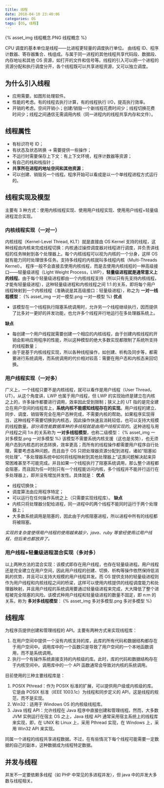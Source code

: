 ```yaml
---
title: 线程
date: 2018-04-10 23:40:06
categories: OS
tags: [OS, 线程]
---
```

{% asset_img 线程概念.PNG 线程概念 %}

CPU 调度的基本单位是线程——比进程更轻量的调度执行单位。
由线程 ID、程序计数器、寄存器集合、栈组成。与属于同一进程的其他线程共享代码段、数据段、内存地址和其他 OS 资源，如打开的文件和信号等。线程的引入可以把一个进程的资源分配和执行调度分开，各个线程既可以共享进程资源，又可以独立调度。

## 为什么引入线程
* 应用需要。如图形处理软件。
* 性能的考虑。有的线程去执行计算，有的线程执行 I/O，提高执行效率。
* 开销的考虑。空间开销小；创建/销毁一个新线程花费时间少；线程切换花费时间少；线程之间通信无需调用内核（同一进程内的线程共享内存和文件）。

## 线程属性
* 有标识符号 ID；
* 有状态及状态转换 → 需要提供一些操作；
* 不运行时需要保存上下文：有上下文环境，程序计数器等资源；
* 有自己的栈和栈指针；
* **共享所在进程的地址空间和其他资源**；
* 可以创建、销毁另一个线程。程序开始可以看成是以一个单线程进程方式运行的。

## 线程实现及模型
主要有 3 种方式：使用内核线程实现、使用用户线程实现、使用用户线程+轻量级进程混合实现。

### 内核线程实现（一对一）
内核线程（Kernel-Level Thread, KLT）就是直接由 OS Kernel 支持的线程，这种线程由内核来完成线程切换：内核通过操控调度器对线程进行调度，并负责讲线程的任务映射到各个处理器上。每个内核线程可以视为内核的一个分身，这样 OS 就有能力同时处理很多任务。支持多线程的内核就叫多线程内核（Multi-Threads Kernel）。
程序一般不会直接去使用内核线程，而是去使用内核线程的一种高级接口——轻量级进程（Light Weight Process，LWP），**轻量级进程就是通常意义上的线程**。由于每个轻量级进程都由一个内核线程支持（所以只有先支持内核线程，才能有轻量级进程），这种轻量级进程和内核线程之间 1:1 的关系，即将每个用户线程映射到一个内核线程（准确说是其高级接口：轻量级进程），称之为 **一对一线程模型**：
{% asset_img 一对一模型.png 一对一模型 %}
**优点**
* 该模型在一个线程执行阻塞系统调用时，允许另一个线程继续执行，因而提供了比多对一更好的并发功能，也允许多个线程并行地运行在多处理器系统上。

**缺点**
* 每创建一个用户线程就需要创建一个相应的内核线程，由于创建内核线程的开销会影响应用程序的性能，所以这种模型的绝大多数实现都限制了系统所支持的线程数量；
* 由于是基于内核线程实现，所以各种线程操作，如创建、析构及同步等，都需要进行系统调用，而系统调用的代价相对较高：需要在用户态和内核态来回切换。

### 用户线程实现（一对多）
广义上，一个线程只要不是内核线程，就可以看作是用户线程（User Thread，UT）。从这个角度讲，LWP 也属于用户线程，但 LWP 的实现始终是建立在内核之上的，许多操作都要进行调用，效率因此受到限制；狭义上的 UT 指的是完全建立在用户空间的线程库上，**系统内核不能感知线程存在的实现**。用户线程的建立、同步、调度、销毁等完全在用户态种完成，不需要内核的帮助。如果程序实现得当，这种线程不需要切换到内核态，因此操作快速且消耗较低，也可以支持大规模的线程数量。_部分高性能数据库种的多线程就是由用户线程实现的_。这种进程与用户线程之间 1:n 的关系称为 **一对多线程模型**，也称二级模型：
{% asset_img 一对多模型.png 一对多模型 %}
该模型不需要系统内核支援（这也是劣势），也无须用户态到内核态的状态转换，效率更高；而所有的线程操作都需要用户程序自行处理，需要考虑各种问题。而且由于 OS 只把处理器资源分配到进程，诸如“阻塞如何处理”、“多处理器系统中如何将线程映射到其他处理器上”这类问题解决起来异常困难甚至不可能完成。并且如果一个线程执行了阻塞系统调用，那么整个进程都会阻塞，而且因为任一时刻只有一个线程能访问内核，多个线程并不能并行运行在多处理器上，即并没有增加并发性。具体就是：
**优点**
* 线程切换快；
* 调度算法由应用程序特定；
* 可以运行在任何操作系统之上（只需要实现线程库）。
**缺点**
* 内核只将处理器分配给进程，同一进程中的两个线程不能同时运行于两个处理器上；
* 大多数系统调用是阻塞的，因此由于内核阻塞进程，所以进程中所有的线程都将被阻塞。

_实现的复杂度使得用户线程的使用越来越少，java、ruby 等曾经使用过用户线程，但后来也都放弃了。_

### 用户线程+轻量级进程混合实现（多对多）
以上两种方法的混合实现：该模式即存在用户线程，也存在轻量级进程。用户线程还是完全建立在用户空间，因此用户线程的创建、切换、析构等操作依然保持低消耗的优势，并且可以支持大规模的用户线程并发。而 OS 提供支持的轻量级进程则作为用户线程和内核线程之间的桥梁，这样可以使用内核提供的线程调度能力和处理器映射，并且用户线程的系统调用要通过轻量级进程来完成，大大降低了整个进程被完全阻塞的风险。该模式种用户线程和轻量级进程的数量不固定，即 n:m 的关系，称为 **多对多线程模型**：
{% asset_img 多对多模型.png 多对多模型 %}


## 线程库
为程序员提供创建和管理线程的 API。主要有两种方式来实现线程库：
1. 在用户空间中提供一个没有内核支持的库，此库的所有代码和数据结构都存在于用户空间中。调用库中的一个函数只是导致了用户空间的一个本地函数调用，而不是系统调用。
2. 执行一个有操作系统直接支持的内核级的库。此时，库的代码和数据结构存在于内核空间中。调用库中的一个 API 函数通常会导致对内核的系统调用。

目前使用的三种主要线程库是：
1. POSIX Pthread：作为 POSIX 标准的扩展，可以提供用户级或内核级的库。它是由 POSIX 标准（IEEE 1003.1c）为线程和同步定义的 API，这是线程的规范，而不是实现。
2. Win32：适用于 Windows OS 的内核级线程库。
3. Java 线程 API：允许线程在 Java 程序中直接创建和管理线程。然而，大多数 JVM 实例运行在宿主 OS 之上，Java 线程 API 通常采用宿主系统上的线程库来实现，即，在 UNIX 和 Linux 上，采用 Pthread 实现，在 Windows 上，采用 Win32 API 来实现。

同属一个进程的线程共享进程数据。不过，在有些情况下每个线程可能需要一定数据的自己的副本，这种数据成为线程特定数据。

## 并发与线程
并发不一定要依赖多线程（如 PHP 中常见的多进程并发），但 java 中的并发大多数与线程相关。